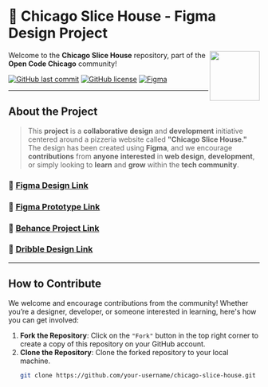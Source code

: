 # 🍕 Chicago Slice House - Figma Design Project

<img align="right" src="https://media.giphy.com/media/du3J3cXyzhj75IOgvA/giphy.gif" width="100"/>

Welcome to the **Chicago Slice House** repository, part of the **Open Code Chicago** community!

[![GitHub last commit](https://img.shields.io/github/last-commit/OpenCodeChicago/ChicagoSliceHouse)](https://github.com/OpenCodeChicago/ChicagoSliceHouse/commits/main)
[![GitHub license](https://img.shields.io/github/license/OpenCodeChicago/ChicagoSliceHouse)](https://github.com/OpenCodeChicago/ChicagoSliceHouse/blob/main/LICENSE)
[![Figma](https://img.shields.io/badge/Figma-2022.2-FF7262.svg)](https://www.figma.com/)

---

## About the Project

> This **project** is a **collaborative** **design** and **development** initiative centered around a pizzeria website called **"Chicago Slice House."** The design has been created using **Figma**, and we encourage **contributions** from **anyone** **interested** in **web design**, **development**, or simply looking to **learn** and **grow** within the **tech community**.

### 🔗 [Figma Design Link](https://www.figma.com/design/SR1wLm4SSpoZUJ719ljxqr/Chicago-Slice-House?node-id=1-1178&t=rKXTzkWfAOSt4ZY5-1)
### 🔗 [Figma Prototype Link](https://www.figma.com/proto/SR1wLm4SSpoZUJ719ljxqr/Chicago-Slice-House?node-id=1-1178&t=rKXTzkWfAOSt4ZY5-1)
### 🔗 [Behance Project Link](https://www.behance.net/gallery/205932901/Chicago-Slice-House)
### 🔗 [Dribble Design Link](https://dribbble.com/shots/24714469-Chicago-Slice-House?utm_source=Clipboard_Shot&utm_campaign=Alexandrbig1&utm_content=Chicago%20Slice%20House&utm_medium=Social_Share&utm_source=Clipboard_Shot&utm_campaign=Alexandrbig1&utm_content=Chicago%20Slice%20House&utm_medium=Social_Share)

---

## How to Contribute

We welcome and encourage contributions from the community! Whether you’re a designer, developer, or someone interested in learning, here's how you can get involved:

1. **Fork the Repository**: Click on the `"Fork"` button in the top right corner to create a copy of this repository on your GitHub account.
2. **Clone the Repository**: Clone the forked repository to your local machine.
   ```bash
   git clone https://github.com/your-username/chicago-slice-house.git
````




